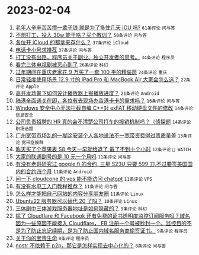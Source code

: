 # 2023-02-04

1. [老年人辛辛苦苦攒一辈子钱 就是为了多住几天 ICU 吗?](https://www.v2ex.com/t/913080) `61条评论` `问与答`
1. [不想打工，投入 30w 能干啥？买个教训？](https://www.v2ex.com/t/913106) `50条评论` `问与答`
1. [各位开 iCloud 的都拿来存什么？](https://www.v2ex.com/t/913094) `37条评论` `iCloud`
1. [电话卡小号求推荐](https://www.v2ex.com/t/913135) `37条评论` `问与答`
1. [打工没有出路，程序员关于副业、独立开发者的思考。](https://www.v2ex.com/t/913117) `34条评论` `程序员`
1. [看完三体电视剧被恶心到了](https://www.v2ex.com/t/913149) `26条评论` `科幻`
1. [过年期间在重庆老家花 9 万买了一套 100 平的精装房](https://www.v2ex.com/t/913161) `24条评论` `重庆`
1. [日常轻度使用场景 12.9 寸的 iPad Pro 和 MacBook Air 大家会怎么选？](https://www.v2ex.com/t/913090) `22条评论` `Apple`
1. [高并发场景下如何设计播放器上报播放进度？](https://www.v2ex.com/t/913096) `21条评论` `Android`
1. [陆港全面通关在即，各位有去现场办香港卡卡的需求吗？](https://www.v2ex.com/t/913116) `16条评论` `问与答`
1. [Windows 安全中心无法拦截自编 C++对 exFAT 移动硬盘文件的修改](https://www.v2ex.com/t/913157) `14条评论` `信息安全`
1. [公司负责招聘的 HR 真的会不清楚公司打车的报销机制吗？（侦探题](https://www.v2ex.com/t/913137) `14条评论` `职场话题`
1. [广州宽带市场乱的一糊涂安装个人各地说法不一宽带资费得过贵质量差](https://www.v2ex.com/t/913123) `13条评论` `宽带症候群`
1. [昨天买了个苹果表 S8 今天一早就给退了 戴了不到十个小时](https://www.v2ex.com/t/913108) `12条评论` ` WATCH`
1. [大家的联通副号的是 10 元一个月吗](https://www.v2ex.com/t/913145) `11条评论` `问与答`
1. [有没有老哥研究过 google fi 的合约, 三星 S23U 只要 599 刀,不过要签美国国内的合约四个月](https://www.v2ex.com/t/913125) `11条评论` `Android`
1. [问一下 cloudcone 的 vps 能不能访问 chatgpt](https://www.v2ex.com/t/913118) `11条评论` `VPS`
1. [有没有水电工入门教程推荐？](https://www.v2ex.com/t/913110) `11条评论` `问与答`
1. [怎么样才能把自己网站的内容分享朋友圈](https://www.v2ex.com/t/913088) `11条评论` `Linux`
1. [Ubuntu22 服务器可以替代 20 了吗？](https://www.v2ex.com/t/913085) `10条评论` `Linux`
1. [三体剧中三体游戏服务器地址是如何隐藏的？](https://www.v2ex.com/t/913138) `9条评论` `科幻`
1. [除了 Cloudflare 和 Facebook 还有免费的证书透明度监控订阅服务吗？域名因为一些原因不能接入 Cloudflare， FB 注册一个号被秒封一个。监控目的不是为了防止忘记续期，是为了防止国内域名服务商偷签证书。](https://www.v2ex.com/t/913113) `9条评论` `程序员`
1. [关于你的宝贵生命](https://www.v2ex.com/t/913180) `8条评论` `程序员`
1. [nostr 不依赖于 p2p，那它是怎样实现去中心化的？](https://www.v2ex.com/t/913162) `8条评论` `问与答`
